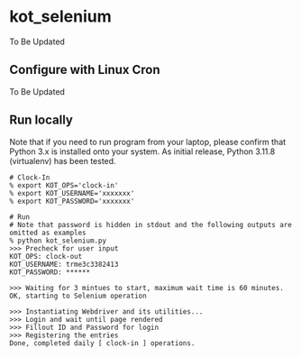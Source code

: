 # kot_selenium
To Be Updated

## Configure with Linux Cron
To Be Updated

## Run locally
Note that if you need to run program from your laptop, please confirm that Python 3.x is installed onto your system.
As initial release, Python 3.11.8 (virtualenv) has been tested.

```shell
# Clock-In
% export KOT_OPS='clock-in'
% export KOT_USERNAME='xxxxxxx'
% export KOT_PASSWORD='xxxxxxx'

# Run
# Note that password is hidden in stdout and the following outputs are omitted as examples
% python kot_selenium.py
>>> Precheck for user input
KOT_OPS: clock-out
KOT_USERNAME: trme3c3382413
KOT_PASSWORD: ******

>>> Waiting for 3 mintues to start, maximum wait time is 60 minutes.
OK, starting to Selenium operation

>>> Instantiating Webdriver and its utilities...
>>> Login and wait until page rendered
>>> Fillout ID and Password for login
>>> Registering the entries
Done, completed daily [ clock-in ] operations.
```
